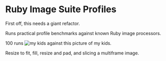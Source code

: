 # Ruby Image Suite Profiles

First off, this needs a giant refactor.

Runs practical profile benchmarks against known Ruby image processors.

100 runs ![my kids](http://skord.org/i/b2ceba30.jpg) against this picture of my kids.

Resize to fit, fill, resize and pad, and slicing a multiframe image.